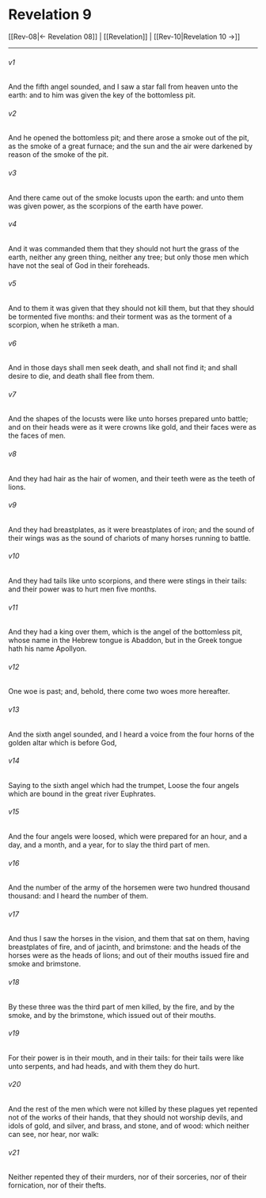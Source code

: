 # Revelation 9

[[Rev-08|← Revelation 08]] | [[Revelation]] | [[Rev-10|Revelation 10 →]]
***

###### v1
And the fifth angel sounded, and I saw a star fall from heaven unto the earth: and to him was given the key of the bottomless pit.
###### v2
And he opened the bottomless pit; and there arose a smoke out of the pit, as the smoke of a great furnace; and the sun and the air were darkened by reason of the smoke of the pit.
###### v3
And there came out of the smoke locusts upon the earth: and unto them was given power, as the scorpions of the earth have power.
###### v4
And it was commanded them that they should not hurt the grass of the earth, neither any green thing, neither any tree; but only those men which have not the seal of God in their foreheads.
###### v5
And to them it was given that they should not kill them, but that they should be tormented five months: and their torment was as the torment of a scorpion, when he striketh a man.
###### v6
And in those days shall men seek death, and shall not find it; and shall desire to die, and death shall flee from them.
###### v7
And the shapes of the locusts were like unto horses prepared unto battle; and on their heads were as it were crowns like gold, and their faces were as the faces of men.
###### v8
And they had hair as the hair of women, and their teeth were as the teeth of lions.
###### v9
And they had breastplates, as it were breastplates of iron; and the sound of their wings was as the sound of chariots of many horses running to battle.
###### v10
And they had tails like unto scorpions, and there were stings in their tails: and their power was to hurt men five months.
###### v11
And they had a king over them, which is the angel of the bottomless pit, whose name in the Hebrew tongue is Abaddon, but in the Greek tongue hath his name Apollyon.
###### v12
One woe is past; and, behold, there come two woes more hereafter.
###### v13
And the sixth angel sounded, and I heard a voice from the four horns of the golden altar which is before God,
###### v14
Saying to the sixth angel which had the trumpet, Loose the four angels which are bound in the great river Euphrates.
###### v15
And the four angels were loosed, which were prepared for an hour, and a day, and a month, and a year, for to slay the third part of men.
###### v16
And the number of the army of the horsemen were two hundred thousand thousand: and I heard the number of them.
###### v17
And thus I saw the horses in the vision, and them that sat on them, having breastplates of fire, and of jacinth, and brimstone: and the heads of the horses were as the heads of lions; and out of their mouths issued fire and smoke and brimstone.
###### v18
By these three was the third part of men killed, by the fire, and by the smoke, and by the brimstone, which issued out of their mouths.
###### v19
For their power is in their mouth, and in their tails: for their tails were like unto serpents, and had heads, and with them they do hurt.
###### v20
And the rest of the men which were not killed by these plagues yet repented not of the works of their hands, that they should not worship devils, and idols of gold, and silver, and brass, and stone, and of wood: which neither can see, nor hear, nor walk:
###### v21
Neither repented they of their murders, nor of their sorceries, nor of their fornication, nor of their thefts. 
